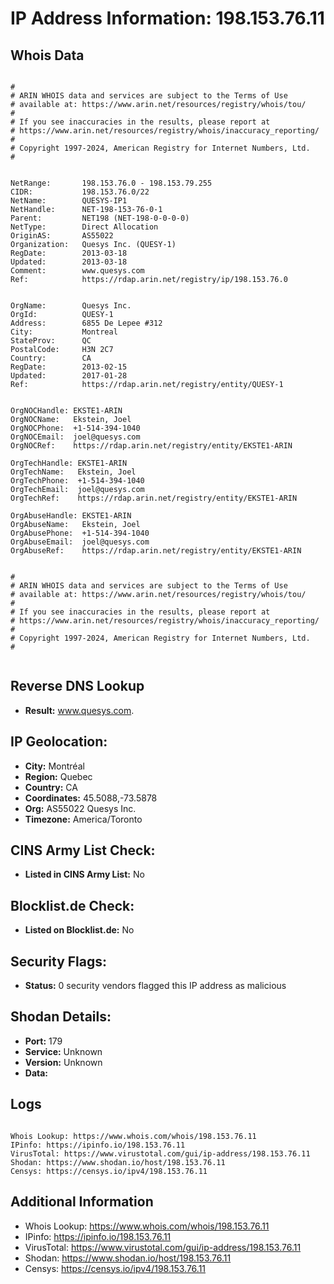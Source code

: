 # IP Address Information: 198.153.76.11

## Whois Data
```

#
# ARIN WHOIS data and services are subject to the Terms of Use
# available at: https://www.arin.net/resources/registry/whois/tou/
#
# If you see inaccuracies in the results, please report at
# https://www.arin.net/resources/registry/whois/inaccuracy_reporting/
#
# Copyright 1997-2024, American Registry for Internet Numbers, Ltd.
#


NetRange:       198.153.76.0 - 198.153.79.255
CIDR:           198.153.76.0/22
NetName:        QUESYS-IP1
NetHandle:      NET-198-153-76-0-1
Parent:         NET198 (NET-198-0-0-0-0)
NetType:        Direct Allocation
OriginAS:       AS55022
Organization:   Quesys Inc. (QUESY-1)
RegDate:        2013-03-18
Updated:        2013-03-18
Comment:        www.quesys.com
Ref:            https://rdap.arin.net/registry/ip/198.153.76.0


OrgName:        Quesys Inc.
OrgId:          QUESY-1
Address:        6855 De Lepee #312
City:           Montreal
StateProv:      QC
PostalCode:     H3N 2C7
Country:        CA
RegDate:        2013-02-15
Updated:        2017-01-28
Ref:            https://rdap.arin.net/registry/entity/QUESY-1


OrgNOCHandle: EKSTE1-ARIN
OrgNOCName:   Ekstein, Joel 
OrgNOCPhone:  +1-514-394-1040 
OrgNOCEmail:  joel@quesys.com
OrgNOCRef:    https://rdap.arin.net/registry/entity/EKSTE1-ARIN

OrgTechHandle: EKSTE1-ARIN
OrgTechName:   Ekstein, Joel 
OrgTechPhone:  +1-514-394-1040 
OrgTechEmail:  joel@quesys.com
OrgTechRef:    https://rdap.arin.net/registry/entity/EKSTE1-ARIN

OrgAbuseHandle: EKSTE1-ARIN
OrgAbuseName:   Ekstein, Joel 
OrgAbusePhone:  +1-514-394-1040 
OrgAbuseEmail:  joel@quesys.com
OrgAbuseRef:    https://rdap.arin.net/registry/entity/EKSTE1-ARIN


#
# ARIN WHOIS data and services are subject to the Terms of Use
# available at: https://www.arin.net/resources/registry/whois/tou/
#
# If you see inaccuracies in the results, please report at
# https://www.arin.net/resources/registry/whois/inaccuracy_reporting/
#
# Copyright 1997-2024, American Registry for Internet Numbers, Ltd.
#


```
## Reverse DNS Lookup
- **Result:** www.quesys.com.

## IP Geolocation:
- **City:** Montréal
- **Region:** Quebec
- **Country:** CA
- **Coordinates:** 45.5088,-73.5878
- **Org:** AS55022 Quesys Inc.
- **Timezone:** America/Toronto

## CINS Army List Check:
- **Listed in CINS Army List:** 
No

## Blocklist.de Check:
- **Listed on Blocklist.de:** 
No

## Security Flags:
- **Status:** 0 security vendors flagged this IP address as malicious

## Shodan Details:
- **Port:** 179
- **Service:** Unknown
- **Version:** Unknown
- **Data:** 

## Logs
```

Whois Lookup: https://www.whois.com/whois/198.153.76.11
IPinfo: https://ipinfo.io/198.153.76.11
VirusTotal: https://www.virustotal.com/gui/ip-address/198.153.76.11
Shodan: https://www.shodan.io/host/198.153.76.11
Censys: https://censys.io/ipv4/198.153.76.11

```
## Additional Information
- Whois Lookup: https://www.whois.com/whois/198.153.76.11
- IPinfo: https://ipinfo.io/198.153.76.11
- VirusTotal: https://www.virustotal.com/gui/ip-address/198.153.76.11
- Shodan: https://www.shodan.io/host/198.153.76.11
- Censys: https://censys.io/ipv4/198.153.76.11

